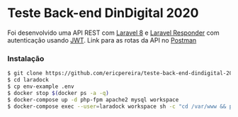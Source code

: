 # Teste Back-end DinDigital 2020

Foi desenvolvido uma API REST com [Laravel 8](https://laravel.com/docs/8.x) e [Laravel Responder](https://github.com/flugger/laravel-responder) com autenticação usando [JWT](https://jwt-auth.readthedocs.io/en/develop/laravel-installation/).
Link para as rotas da API no [Postman](https://documenter.getpostman.com/view/4732214/TVRn36iL)  

### Instalação
```sh
$ git clone https://github.com/ericpereira/teste-back-end-dindigital-2020.git
$ cd laradock
$ cp env-example .env
$ docker stop $(docker ps -a -q)
$ docker-compose up -d php-fpm apache2 mysql workspace
$ docker-compose exec --user=laradock workspace sh -c "cd /var/www && php7.3 /usr/local/bin/composer install && cp .env.example .env && php7.3 artisan key:generate && php7.3 artisan migrate:fresh --seed && php7.3 artisan db:seed --class=UserSeeder"
```
